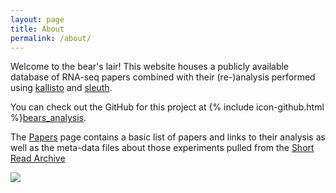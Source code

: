 ```yaml
---
layout: page
title: About
permalink: /about/
---
```


Welcome to the bear's lair!
This website houses a publicly available
database of RNA-seq papers combined with their (re-)analysis performed
using [kallisto](https://pachterlab.github.io/kallisto/) and [sleuth](http://pachterlab.github.io/sleuth/).

You can check out the GitHub for this project at {% include icon-github.html %}[bears_analysis](https://github.com/pachterlab/bears_analyses).

The [Papers](/papers) page contains a basic list of papers
and links to their analysis as well as the meta-data files about those
experiments pulled from the [Short Read Archive](http://www.ncbi.nlm.nih.gov/sra)

<img src="{{ site.baseurl }}/_images/bears_large_compress.jpg">
